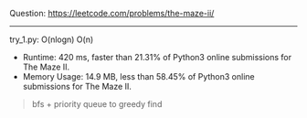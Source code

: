 Question: https://leetcode.com/problems/the-maze-ii/

---

try_1.py: O(nlogn) O(n)

* Runtime: 420 ms, faster than 21.31% of Python3 online submissions for The Maze II.
* Memory Usage: 14.9 MB, less than 58.45% of Python3 online submissions for The Maze II.

> bfs + priority queue to greedy find
